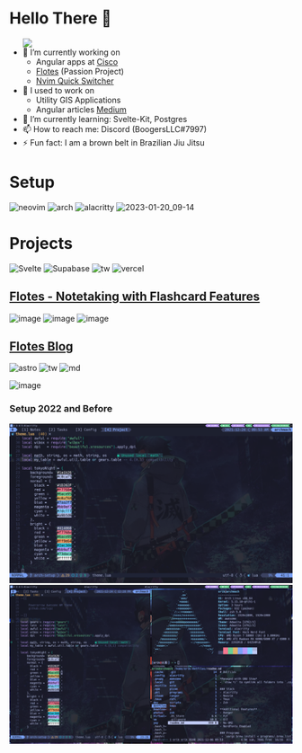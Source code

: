 # Hello There 👋 
<img align="right" src="https://i.pinimg.com/originals/f0/71/70/f07170d92b9b3e88a823c0e2d83411ca.gif" width="480">

- 🔭 I’m currently working on
  - Angular apps at [Cisco](https://www.cisco.com/c/m/en_us/customer-experience/index.html)
  - [Flotes](https://flotes.app) (Passion Project)
  - [Nvim Quick Switcher](https://github.com/Everduin94/nvim-quick-switcher)
- 🌳 I used to work on
  - Utility GIS Applications
  - Angular articles [Medium](https://erxk.medium.com/)
- 🌱 I’m currently learning: Svelte-Kit, Postgres
- 📫 How to reach me: Discord (BoogersLLC#7997)
- ⚡ Fun fact: I am a brown belt in Brazilian Jiu Jitsu

# Setup 
![neovim](https://img.shields.io/badge/NeoVim-%2357A143.svg?&style=for-the-badge&logo=neovim&logoColor=white)
![arch](https://img.shields.io/badge/Arch_Linux-1793D1?style=for-the-badge&logo=arch-linux&logoColor=white)
![alacritty](https://img.shields.io/badge/alacritty-F46D01?style=for-the-badge&logo=alacritty&logoColor=white)
![2023-01-20_09-14](https://user-images.githubusercontent.com/14320878/213733111-e5d19744-a869-4d7f-b9e0-74d6625dceed.png)

# Projects
![Svelte](https://img.shields.io/badge/svelte-%23f1413d.svg?style=for-the-badge&logo=svelte&logoColor=white)
![Supabase](https://img.shields.io/badge/Supabase-3ECF8E?style=for-the-badge&logo=supabase&logoColor=white)
![tw](https://img.shields.io/badge/Tailwind%20CSS-06B6D4.svg?style=for-the-badge&logo=Tailwind-CSS&logoColor=white)
![vercel](https://img.shields.io/badge/Vercel-000000?style=for-the-badge&logo=vercel&logoColor=white)

## [Flotes - Notetaking with Flashcard Features](https://flotes.app)


![image](https://user-images.githubusercontent.com/14320878/211018315-f7c8b6e3-67ca-418b-a386-0c88f3cafcd1.png)
![image](https://user-images.githubusercontent.com/14320878/211018365-b44246d2-1184-43c7-beb0-083efd5b5c5e.png)
![image](https://user-images.githubusercontent.com/14320878/211018558-c4df7f29-4003-46df-a10a-d84c99d33e96.png)

## [Flotes Blog](https://blog.flotes.app)
![astro](https://img.shields.io/badge/Astro-FF5D01.svg?style=for-the-badge&logo=Astro&logoColor=white)
![tw](https://img.shields.io/badge/Tailwind%20CSS-06B6D4.svg?style=for-the-badge&logo=Tailwind-CSS&logoColor=white)
![md](https://img.shields.io/badge/Markdown-000000.svg?style=for-the-badge&logo=Markdown&logoColor=white)

![image](https://user-images.githubusercontent.com/14320878/211018781-4c1a4705-429a-4a76-a84d-58ad4026362e.png)

### Setup 2022 and Before
![daily driver](daily-driver.png)
![tiling](tiling-window-manager.png)
